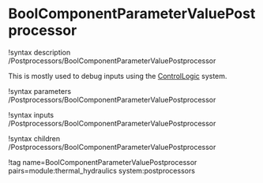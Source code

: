 # BoolComponentParameterValuePostprocessor

!syntax description /Postprocessors/BoolComponentParameterValuePostprocessor

This is mostly used to debug inputs using the [ControlLogic](syntax/ControlLogic/index.md) system.

!syntax parameters /Postprocessors/BoolComponentParameterValuePostprocessor

!syntax inputs /Postprocessors/BoolComponentParameterValuePostprocessor

!syntax children /Postprocessors/BoolComponentParameterValuePostprocessor

!tag name=BoolComponentParameterValuePostprocessor pairs=module:thermal_hydraulics system:postprocessors
